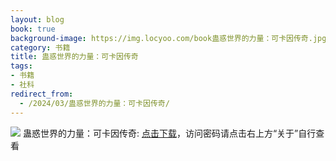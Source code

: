 ```yaml
---
layout: blog
book: true
background-image: https://img.locyoo.com/book蛊惑世界的力量：可卡因传奇.jpg
category: 书籍
title: 蛊惑世界的力量：可卡因传奇
tags:
- 书籍
- 社科
redirect_from:
  - /2024/03/蛊惑世界的力量：可卡因传奇/
---
```

![](https://img.locyoo.com/book蛊惑世界的力量：可卡因传奇.jpg)
蛊惑世界的力量：可卡因传奇: <a name = "ref1" href="https://url18.ctfile.com/f/50983618-1319973358-022616?p=3619">点击下载</a>，访问密码请点击右上方“关于”自行查看